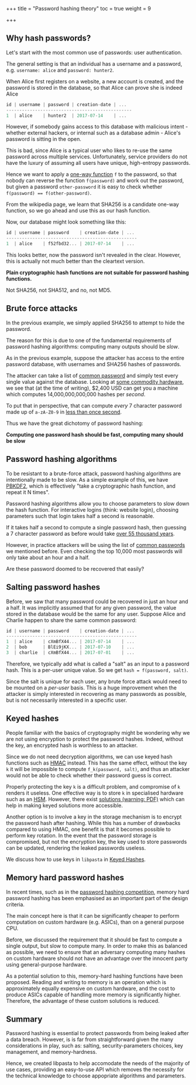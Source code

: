 +++
title = "Password hashing theory"
toc = true
weight = 9

+++

## Why hash passwords?

Let's start with the most common use of passwords: user authentication.

The general setting is that an individual has a username and a password, 
e.g. `username: alice` and `password: hunter2`.

When Alice first registers on a website, a new account is created, and the
password is stored in the database, so that Alice can prove she is indeed Alice

```C
id | username | password | creation-date | ...
------------------------------------------------
1  | alice    | hunter2  | 2017-07-14    | ...
```

However, if somebody gains access to this database with malicious intent -
whether external hackers, or internal such as a database admin - Alice's
password is sitting in the open.

This is bad, since Alice is a typical user who likes to re-use the same
password across multiple services. Unfortunately, service providers do
not have the luxury of assuming all users have unique, high-entropy passwords.

Hence we want to apply a [one-way function][owf] `f` to the password, so that
nobody can reverse the function `f(password)` and work out the password, but
given a password `other-password` it is easy to check whether 
`f(password) == f(other-password)`.

From the wikipedia page, we learn that SHA256 is a candidate one-way function, 
so we go ahead and use this as our hash function.

Now, our database might look something like this:

```C
id | username | password    | creation-date | ...
--------------------------------------------------
1  | alice    | f52fbd32... | 2017-07-14    | ...
```

This looks better, now the password isn't revealed in the clear. However, this
is actually not much better than the cleartext version.

**Plain cryptographic hash functions are not suitable for password hashing functions.**

Not SHA256, not SHA512, and no, not MD5.

## Brute force attacks

In the previous example, we simply applied SHA256 to attempt to hide the
password.

The reason for this is due to one of the fundamental requirements of password
hashing algorithms: computing many outputs should be _slow_.

As in the previous example, suppose the attacker has access to the entire
password database, with usernames and SHA256 hashes of passwords.

The attacker can take a list of [common password][leaked pws] and simply test
every single value against the database. Looking at [some commodity hardware][mining hw], 
we see that (at the time of writing), $2,400 USD can get you a machine which computes
14,000,000,000,000 hashes per _second_.

To put that in perspective, that can compute _every_ 7 character password made up of `a-zA-Z0-9` in [less than once second](https://www.wolframalpha.com/input/?i=(26%2B26%2B10)%5E7%2F14000000000000).

Thus we have the great dichotomy of password hashing:

**Computing one password hash should be fast, computing many should be slow**

## Password hashing algorithms

To be resistant to a brute-force attack, password hashing algorithms are
intentionally made to be slow. As a simple example of this, we have
[PBKDF2](https://en.wikipedia.org/wiki/PBKDF2), which is effectively "take a
cryptographic hash function, and repeat it N times".

Password hashing algorithms allow you to choose parameters to slow down the 
hash function. For interactive logins (think: website login), choosing
parameters such that login takes half a second is reasonable.

If it takes half a second to compute a single password hash, then guessing a
7 character password as before would take [over 55 thousand years](https://www.wolframalpha.com/input/?i=(26%2B26%2B10)%5E7%2F2+seconds).

However, in practice attackers will be using the list of [common passwords][leaked pws]
we mentioned before. Even checking the top 10,000 most passwords will only take
about an hour and a half.

Are these password doomed to be recovered that easily?


## Salting password hashes

Before, we saw that many password could be recovered in just an hour and a half.
It was implicitly assumed that for any given password, the value stored in the 
database would be the same for any user. Suppose Alice and Charlie happen to share
the same common password:

```C
id | username | password    | creation-date | ...
--------------------------------------------------
1  | alice    | cXmBfX44... | 2017-07-14    | ...
2  | bob      | BlEi9jKX... | 2017-07-10    | ...
3  | charlie  | cXmBfX44... | 2017-07-01    | ...

```
Therefore, we typically add what is called a "salt" as an input to a password
hash. This is a per-user unique value. So we get `hash = f(password, salt)`.

Since the salt is unique for each user, any brute force attack would need to
be mounted on a _per-user_ basis. This is a huge improvement when the attacker
is simply interested in recovering as many passwords as possible, but is not
necessarily interested in a specific user.

## Keyed hashes

People familiar with the basics of cryptography might be wondering why
we are not using encryption to protect the password hashes. Indeed, without the
key, an encrypted hash is worthless to an attacker.

Since we do not need decryption algorithms, we can use keyed hash functions such
as [HMAC](https://en.wikipedia.org/wiki/Hash-based_message_authentication_code)
instead. This has the same effect, without the key `k` it will be impossible to
compute `f_k(password, salt)`, and thus an attacker would not be able to check
whether their password guess is correct.

Properly protecting the key `k` is a difficult problem, and compromise
of `k` renders it useless. One effective way is to store `k` in  specialised
hardware such as an
[HSM](https://en.wikipedia.org/wiki/Hardware_security_module).
However, there exist [solutions (warning: PDF)][pythia] which can help in making
keyed solutions more accessible.

Another option is to involve a key in the storage mechanism is to encrypt the
password hash after hashing. While this has a number of drawbacks compared to
using HMAC, one benefit is that it becomes possible to perform key rotation. In
the event that the password storage is compromised, but not the encryption key,
the key used to store passwords can be updated, rendering the leaked passwords
useless.

We discuss how to use keys in `libpasta` in [Keyed Hashes](../../advanced/keyed).


## Memory hard password hashes

In recent times, such as in the [password hashing competition][phc], 
memory hard password hashing has been emphasised as an important part of the
design criteria.

The main concept here is that it can be significantly cheaper to perform
computation on custom hardware (e.g. ASICs), than on a general purpose CPU.

Before, we discussed the requirement that it should be fast to compute a single 
output, but slow to compute many. In order to make this as balanced as possible, 
we need to ensure that an adversary computing many hashes on custom hardware should
not have an advantage over the innocent party using general-purpose hardware.

As a potential solution to this, memory-hard hashing functions have been
proposed. Reading and writing to memory is an operation which is approximately
equally expensive on custom hardware, and the cost to produce ASICs capable of
handling more memory is significantly higher. Therefore, the advantage of these
custom solutions is reduced.

## Summary

Password hashing is essential to protect passwords from being leaked after a
data breach. However, is is far from straightforward given the many
considerations in play, such as: salting, security-parameters choices, key
management, and memory-hardness.

Hence, we created libpasta to help accomodate the needs of the majority of
use cases, providing an easy-to-use API which removes the necessity for the
technical knowledge to choose appopriate algorithms and parameters.


[owf]: https://en.wikipedia.org/wiki/One-way_function
[leaked pws]: https://wiki.skullsecurity.org/Passwords
[mining hw]: https://en.bitcoin.it/wiki/Mining_hardware_comparison
[phc]: https://password-hashing.net/
[pythia]: https://www.usenix.org/system/files/conference/usenixsecurity15/sec15-paper-everspaugh.pdf